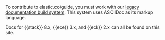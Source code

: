 To contribute to elastic.co/guide, you must work with our [legacy documentation build system](https://github.com/elastic/docs). This system uses ASCIIDoc as its markup language.

Docs for {{stack}} 8.x, {{ece}} 3.x, and {{eck}} 2.x can all be found on this site.